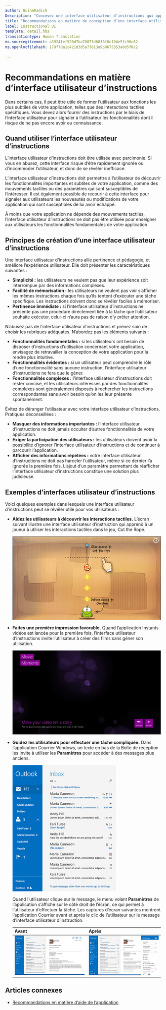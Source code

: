 ```yaml
---
author: QuinnRadich
Description: "Concevez une interface utilisateur d’instructions qui apprend aux utilisateurs comment utiliser votre application du Windows Store."
title: "Recommandations en matière de conception d’une interface utilisateur d’instructions"
label: Instructional UI
template: detail.hbs
translationtype: Human Translation
ms.sourcegitcommit: a3924fef520d7ba70873d6838f8e194e5fc96c62
ms.openlocfilehash: 179f70a1c421d3d5a73813a9b9675353a8d5f8c2

---
```


# <a name="instructional-ui-guidelines"></a>Recommandations en matière d’interface utilisateur d’instructions



Dans certains cas, il peut être utile de former l’utilisateur aux fonctions les plus subtiles de votre application, telles que des interactions tactiles spécifiques. Vous devez alors fournir des instructions par le biais de l’interface utilisateur pour signaler à l’utilisateur les fonctionnalités dont il risque de ne pas encore avoir eu connaissance.

## <a name="when-to-use-instructional-ui"></a>Quand utiliser l’interface utilisateur d’instructions

L’interface utilisateur d’instructions doit être utilisée avec parcimonie. Si vous en abusez, cette interface risque d’être rapidement ignorée ou d’incommoder l’utilisateur, et donc de se révéler inefficace.

L’interface utilisateur d’instructions doit permettre à l’utilisateur de découvrir les fonctionnalités importantes et subtiles de votre application, comme des mouvements tactiles ou des paramètres qui sont susceptibles de l’intéresser. Il est également possible de recourir à cette interface pour signaler aux utilisateurs les nouveautés ou modifications de votre application qui sont susceptibles de lui avoir échappé.

À moins que votre application ne dépende des mouvements tactiles, l’interface utilisateur d’instructions ne doit pas être utilisée pour enseigner aux utilisateurs les fonctionnalités fondamentales de votre application.

## <a name="principles-of-writing-instructional-ui"></a>Principes de création d’une interface utilisateur d’instructions

Une interface utilisateur d’instructions allie pertinence et pédagogie, et améliore l’expérience utilisateur. Elle doit présenter les caractéristiques suivantes :

-   **Simplicité :** les utilisateurs ne veulent pas que leur expérience soit interrompue par des informations complexes.
-   **Facilité de mémorisation :** les utilisateurs ne veulent pas voir s’afficher les mêmes instructions chaque fois qu’ils tentent d’exécuter une tâche spécifique. Les instructions doivent donc se révéler faciles à mémoriser.
-   **Pertinence immédiate :** si l’interface utilisateur d’instructions ne présente pas une procédure directement liée à la tâche que l’utilisateur souhaite exécuter, celui-ci n’aura pas de raison d’y prêter attention.

N’abusez pas de l’interface utilisateur d’instructions et prenez soin de choisir les rubriques adéquates. N’abordez pas les éléments suivants :

-   **Fonctionnalités fondamentales :** si les utilisateurs ont besoin de disposer d’instructions d’utilisation concernant votre application, envisagez de retravailler la conception de votre application pour la rendre plus intuitive.
-   **Fonctionnalités évidentes :** si un utilisateur peut comprendre le rôle d’une fonctionnalité sans aucune instruction, l’interface utilisateur d’instructions ne fera que le gêner.
-   **Fonctionnalités complexes :** l’interface utilisateur d’instructions doit rester concise, et les utilisateurs intéressés par des fonctionnalités complexes sont généralement disposés à rechercher les instructions correspondantes sans avoir besoin qu’on les leur présente spontanément.

Évitez de déranger l’utilisateur avec votre interface utilisateur d’instructions. Pratiques déconseillées :

-   **Masquer des informations importantes :** l’interface utilisateur d’instructions ne doit jamais occulter d’autres fonctionnalités de votre application.
-   **Exiger la participation des utilisateurs :** les utilisateurs doivent avoir la possibilité d’ignorer l’interface utilisateur d’instructions et de continuer à parcourir l’application.
-   **Afficher des informations répétées :** votre interface utilisateur d’instructions ne doit pas harceler l’utilisateur, même si ce dernier l’a ignorée la première fois. L’ajout d’un paramètre permettant de réafficher l’interface utilisateur d’instructions constitue une solution plus judicieuse.

## <a name="examples-of-instructional-ui"></a>Exemples d’interfaces utilisateur d’instructions

Voici quelques exemples dans lesquels une interface utilisateur d’instructions peut se révéler utile pour vos utilisateurs :

-   **Aidez les utilisateurs à découvrir les interactions tactiles.** L’écran suivant illustre une interface utilisateur d’instruction qui apprend à un joueur à utiliser les interactions tactiles dans le jeu, Cut the Rope.

    ![capture d’écran d’un jeu montrant un message d’interface utilisateur d’instruction, « Effectuer un balayage transversal pour couper la corde »](images/in-game-controls-3.png)

-   **Faites une première impression favorable.** Quand l’application Instants vidéos est lancée pour la première fois, l’interface utilisateur d’instructions invite l’utilisateur à créer des films sans gêner son utilisation.

    ![Écran de démarrage de l’application Instants vidéos](images/instructional-ui-movie.png)

-   **Guidez les utilisateurs pour effectuer une tâche compliquée.** Dans l’application Courrier Windows, un texte en bas de la Boîte de réception les invite à utiliser les **Paramètres** pour accéder à des messages plus anciens.

    ![partie d’une capture d’écran de l’application Courrier Windows qui montre un message d’interface utilisateur d’instruction](images/instructional-ui-mail-inbox.png)

    Quand l’utilisateur clique sur le message, le menu volant **Paramètres** de l’application s’affiche sur le côté droit de l’écran, ce qui permet à l’utilisateur d’effectuer la tâche. Les captures d’écran suivantes montrent l’application Courrier avant et après le clic de l’utilisateur sur le message d’interface utilisateur d’instruction.

    | Avant                                                               | Après                                                                                                        |
    |----------------------------------------------------------------------|--------------------------------------------------------------------------------------------------------------|
    | ![Capture d’écran de l’application Courrier Windows](images/instructional-ui-mail.png) | ![capture d’écran de l’application courrier windows avec un menu volant paramètres étendu](images/instructional-ui-mail-flyout.png) |

## <a name="related-articles"></a>Articles connexes

* [Recommandations en matière d’aide de l’application](guidelines-for-app-help.md)



<!--HONumber=Dec16_HO2-->


